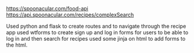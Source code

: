 https://spoonacular.com/food-api
https://api.spoonacular.com/recipes/complexSearch

Used python and flask to create routes and to navigate through the recipe app
used wtforms to create sign up and log in forms for users to be able to log in and then search for recipes
used some jinja on html to add forms to the html.
